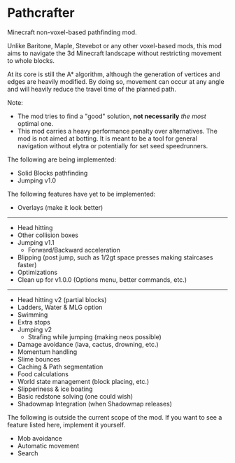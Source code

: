 # Pathcrafter

Minecraft non-voxel-based pathfinding mod.

Unlike Baritone, Maple, Stevebot or any other voxel-based mods, 
this mod aims to navigate the 3d Minecraft landscape without 
restricting movement to whole blocks.

At its core is still the A* algorithm, although the generation of
vertices and edges are heavily modified.
By doing so, movement can occur at any angle and will
heavily reduce the travel time of the planned path.

Note:
- The mod tries to find a "good" solution, **not necessarily** _the most_
optimal one.
- This mod carries a heavy performance penalty over 
alternatives. The mod is not aimed at botting. It is meant 
to be a tool for general navigation without elytra or potentially
for set seed speedrunners.

The following are being implemented:

- Solid Blocks pathfinding
- Jumping v1.0

The following features have yet to be implemented:

- Overlays (make it look better)
---
- Head hitting
- Other collision boxes
- Jumping v1.1
  - Forward/Backward acceleration
- Blipping (post jump, such as 1/2gt space presses making staircases faster)
- Optimizations
- Clean up for v1.0.0 (Options menu, better commands, etc.)
---
- Head hitting v2 (partial blocks)
- Ladders, Water & MLG option
- Swimming
- Extra stops
- Jumping v2
  - Strafing while jumping (making neos possible)
- Damage avoidance (lava, cactus, drowning, etc.)
- Momentum handling
- Slime bounces
- Caching & Path segmentation
- Food calculations
- World state management (block placing, etc.)
- Slipperiness & ice boating
- Basic redstone solving (one could wish)
- Shadowmap Integration (when Shadowmap releases)

The following is outside the current scope of the mod. If you want to
see a feature listed here, implement it yourself.

- Mob avoidance
- Automatic movement
- Search